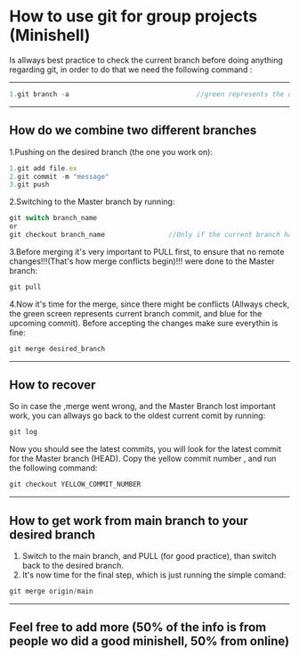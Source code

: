 
# How to use git for group projects (Minishell)

Is allways best practice to check the current branch before doing anything regarding git, in order to do 
that we need the following command :

---
```javascript
1.git branch -a                                //green represents the current branch
```
---


How do we combine two different branches
-

1.Pushing on the desired branch (the one you work on):
```javascript
1.git add file.ex
2.git commit -m "message"
3.git push
```
2.Switching to the Master branch by running:
```javascript
git switch branch_name
or 
git checkout branch_name                //Only if the current branch has been pushed, else it delets everything
```
3.Before merging it's very important to PULL first, to ensure that no remote changes!!!(That's how merge conflicts begin)!!! were done to the Master branch:
```javascript
git pull
```
4.Now it's time for the merge, since there might be conflicts (Allways check, the green screen represents current branch commit, and blue for the upcoming commit).  Before accepting the changes make sure everythin is fine:
```javascript
git merge desired_branch
```

---
How to recover
-
So in case the ,merge went wrong, and the Master Branch lost important work, you can allways go back to the oldest current comit by running:
```javascript
git log 
```

Now you should see the latest commits, you will look for the latest commit for the Master branch (HEAD). Copy the yellow commit number , and run the following command:

```javascript
git checkout YELLOW_COMMIT_NUMBER
```

---

How to get work from main branch to your desired branch
-

1. Switch to the main branch, and PULL (for good practice), than switch back to the desired branch. 
2. It's now time for the final step, which is just running the simple comand:

```javascript
git merge origin/main                                       
```

---

## Feel free to add more (50% of the info is from people wo did a good minishell, 50% from online)

